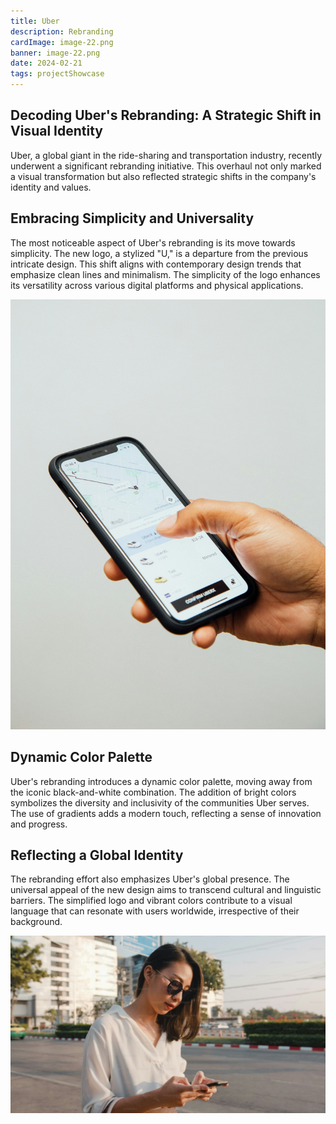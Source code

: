 ```yaml
---
title: Uber
description: Rebranding
cardImage: image-22.png
banner: image-22.png
date: 2024-02-21
tags: projectShowcase
---
```


## Decoding Uber's Rebranding: A Strategic Shift in Visual Identity

Uber, a global giant in the ride-sharing and transportation industry, recently underwent a significant rebranding initiative. This overhaul not only marked a visual transformation but also reflected strategic shifts in the company's identity and values.

## Embracing Simplicity and Universality

The most noticeable aspect of Uber's rebranding is its move towards simplicity. The new logo, a stylized "U," is a departure from the previous intricate design. This shift aligns with contemporary design trends that emphasize clean lines and minimalism. The simplicity of the logo enhances its versatility across various digital platforms and physical applications.

![Stock image](/assets/images/image-43.png)

## Dynamic Color Palette

Uber's rebranding introduces a dynamic color palette, moving away from the iconic black-and-white combination. The addition of bright colors symbolizes the diversity and inclusivity of the communities Uber serves. The use of gradients adds a modern touch, reflecting a sense of innovation and progress.

## Reflecting a Global Identity

The rebranding effort also emphasizes Uber's global presence. The universal appeal of the new design aims to transcend cultural and linguistic barriers. The simplified logo and vibrant colors contribute to a visual language that can resonate with users worldwide, irrespective of their background.

![Stock image](/assets/images/image-48.png)